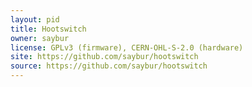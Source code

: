 ```yaml
---
layout: pid
title: Hootswitch
owner: saybur
license: GPLv3 (firmware), CERN-OHL-S-2.0 (hardware)
site: https://github.com/saybur/hootswitch
source: https://github.com/saybur/hootswitch
---
```

